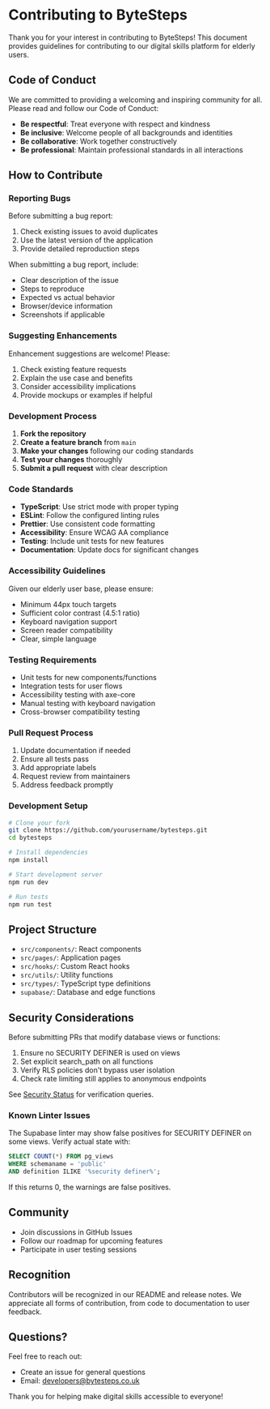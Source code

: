 # Contributing to ByteSteps

Thank you for your interest in contributing to ByteSteps! This document provides guidelines for contributing to our digital skills platform for elderly users.

## Code of Conduct

We are committed to providing a welcoming and inspiring community for all. Please read and follow our Code of Conduct:

- **Be respectful**: Treat everyone with respect and kindness
- **Be inclusive**: Welcome people of all backgrounds and identities
- **Be collaborative**: Work together constructively
- **Be professional**: Maintain professional standards in all interactions

## How to Contribute

### Reporting Bugs

Before submitting a bug report:
1. Check existing issues to avoid duplicates
2. Use the latest version of the application
3. Provide detailed reproduction steps

When submitting a bug report, include:
- Clear description of the issue
- Steps to reproduce
- Expected vs actual behavior
- Browser/device information
- Screenshots if applicable

### Suggesting Enhancements

Enhancement suggestions are welcome! Please:
1. Check existing feature requests
2. Explain the use case and benefits
3. Consider accessibility implications
4. Provide mockups or examples if helpful

### Development Process

1. **Fork the repository**
2. **Create a feature branch** from `main`
3. **Make your changes** following our coding standards
4. **Test your changes** thoroughly
5. **Submit a pull request** with clear description

### Code Standards

- **TypeScript**: Use strict mode with proper typing
- **ESLint**: Follow the configured linting rules
- **Prettier**: Use consistent code formatting
- **Accessibility**: Ensure WCAG AA compliance
- **Testing**: Include unit tests for new features
- **Documentation**: Update docs for significant changes

### Accessibility Guidelines

Given our elderly user base, please ensure:
- Minimum 44px touch targets
- Sufficient color contrast (4.5:1 ratio)
- Keyboard navigation support
- Screen reader compatibility
- Clear, simple language

### Testing Requirements

- Unit tests for new components/functions
- Integration tests for user flows
- Accessibility testing with axe-core
- Manual testing with keyboard navigation
- Cross-browser compatibility testing

### Pull Request Process

1. Update documentation if needed
2. Ensure all tests pass
3. Add appropriate labels
4. Request review from maintainers
5. Address feedback promptly

### Development Setup

```bash
# Clone your fork
git clone https://github.com/yourusername/bytesteps.git
cd bytesteps

# Install dependencies
npm install

# Start development server
npm run dev

# Run tests
npm run test
```

## Project Structure

- `src/components/`: React components
- `src/pages/`: Application pages
- `src/hooks/`: Custom React hooks
- `src/utils/`: Utility functions
- `src/types/`: TypeScript type definitions
- `supabase/`: Database and edge functions

## Security Considerations

Before submitting PRs that modify database views or functions:

1. Ensure no SECURITY DEFINER is used on views
2. Set explicit search_path on all functions  
3. Verify RLS policies don't bypass user isolation
4. Check rate limiting still applies to anonymous endpoints

See [Security Status](docs/SECURITY_STATUS.md) for verification queries.

### Known Linter Issues
The Supabase linter may show false positives for SECURITY DEFINER on some views. Verify actual state with:
```sql
SELECT COUNT(*) FROM pg_views 
WHERE schemaname = 'public' 
AND definition ILIKE '%security definer%';
```
If this returns 0, the warnings are false positives.

## Community

- Join discussions in GitHub Issues
- Follow our roadmap for upcoming features
- Participate in user testing sessions

## Recognition

Contributors will be recognized in our README and release notes. We appreciate all forms of contribution, from code to documentation to user feedback.

## Questions?

Feel free to reach out:
- Create an issue for general questions
- Email: developers@bytesteps.co.uk

Thank you for helping make digital skills accessible to everyone!